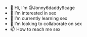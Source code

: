 - 👋 Hi, I’m @Jonny6daddy9cage
- 👀 I’m interested in sex
- 🌱 I’m currently learning sex
- 💞️ I’m looking to collaborate on sex
- 📫 How to reach me sex

<!---
Jonny6daddy9cage/Jonny6daddy9cage is a ✨ special ✨ repository because its `README.md` (this file) appears on your GitHub profile.
You can click the Preview link to take a look at your changes.
--->
